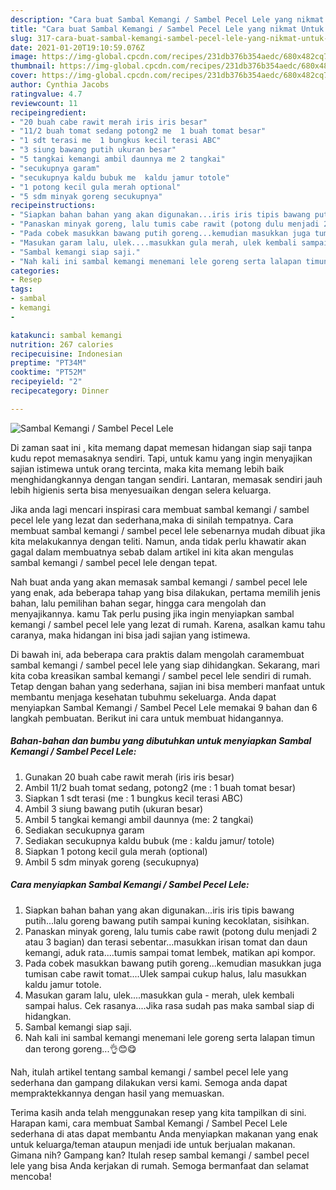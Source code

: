 ```yaml
---
description: "Cara buat Sambal Kemangi / Sambel Pecel Lele yang nikmat Untuk Jualan"
title: "Cara buat Sambal Kemangi / Sambel Pecel Lele yang nikmat Untuk Jualan"
slug: 317-cara-buat-sambal-kemangi-sambel-pecel-lele-yang-nikmat-untuk-jualan
date: 2021-01-20T19:10:59.076Z
image: https://img-global.cpcdn.com/recipes/231db376b354aedc/680x482cq70/sambal-kemangi-sambel-pecel-lele-foto-resep-utama.jpg
thumbnail: https://img-global.cpcdn.com/recipes/231db376b354aedc/680x482cq70/sambal-kemangi-sambel-pecel-lele-foto-resep-utama.jpg
cover: https://img-global.cpcdn.com/recipes/231db376b354aedc/680x482cq70/sambal-kemangi-sambel-pecel-lele-foto-resep-utama.jpg
author: Cynthia Jacobs
ratingvalue: 4.7
reviewcount: 11
recipeingredient:
- "20 buah cabe rawit merah iris iris besar"
- "11/2 buah tomat sedang potong2 me  1 buah tomat besar"
- "1 sdt terasi me  1 bungkus kecil terasi ABC"
- "3 siung bawang putih ukuran besar"
- "5 tangkai kemangi ambil daunnya me 2 tangkai"
- "secukupnya garam"
- "secukupnya kaldu bubuk me  kaldu jamur totole"
- "1 potong kecil gula merah optional"
- "5 sdm minyak goreng secukupnya"
recipeinstructions:
- "Siapkan bahan bahan yang akan digunakan...iris iris tipis bawang putih...lalu goreng bawang putih sampai kuning kecoklatan, sisihkan."
- "Panaskan minyak goreng, lalu tumis cabe rawit (potong dulu menjadi 2 atau 3 bagian) dan terasi sebentar...masukkan irisan tomat dan daun kemangi, aduk rata....tumis sampai tomat lembek, matikan api kompor."
- "Pada cobek masukkan bawang putih goreng...kemudian masukkan juga tumisan cabe rawit tomat....Ulek sampai cukup halus, lalu masukkan kaldu jamur totole."
- "Masukan garam lalu, ulek....masukkan gula merah, ulek kembali sampai halus. Cek rasanya....Jika rasa sudah pas maka sambal siap di hidangkan."
- "Sambal kemangi siap saji."
- "Nah kali ini sambal kemangi menemani lele goreng serta lalapan timun dan terong goreng...👌😊😋"
categories:
- Resep
tags:
- sambal
- kemangi
- 

katakunci: sambal kemangi  
nutrition: 267 calories
recipecuisine: Indonesian
preptime: "PT34M"
cooktime: "PT52M"
recipeyield: "2"
recipecategory: Dinner

---
```



![Sambal Kemangi / Sambel Pecel Lele](https://img-global.cpcdn.com/recipes/231db376b354aedc/680x482cq70/sambal-kemangi-sambel-pecel-lele-foto-resep-utama.jpg)

Di zaman  saat ini , kita memang dapat memesan hidangan siap saji tanpa kudu repot memasaknya sendiri. Tapi, untuk kamu yang ingin menyajikan sajian istimewa untuk orang tercinta, maka kita memang lebih baik menghidangkannya dengan tangan sendiri. Lantaran, memasak sendiri jauh lebih higienis serta bisa menyesuaikan dengan selera keluarga.

Jika anda lagi mencari inspirasi cara membuat sambal kemangi / sambel pecel lele yang lezat dan sederhana,maka di sinilah tempatnya. Cara membuat sambal kemangi / sambel pecel lele  sebenarnya mudah dibuat jika kita melakukannya dengan teliti. Namun, anda tidak perlu khawatir akan gagal dalam membuatnya 
sebab dalam artikel ini kita akan mengulas sambal kemangi / sambel pecel lele dengan tepat.  



Nah buat anda yang akan memasak sambal kemangi / sambel pecel lele yang enak, ada beberapa tahap yang bisa dilakukan, pertama memilih jenis bahan, lalu pemilihan bahan segar, hingga cara mengolah dan menyajikannya. kamu Tak perlu pusing jika ingin menyiapkan sambal kemangi / sambel pecel lele yang lezat di rumah. Karena, asalkan kamu  tahu caranya, maka hidangan ini bisa jadi sajian yang istimewa.

Di bawah ini, ada beberapa cara praktis  dalam mengolah caramembuat sambal kemangi / sambel pecel lele yang siap dihidangkan. Sekarang, mari kita coba kreasikan sambal kemangi / sambel pecel lele sendiri di rumah. Tetap dengan bahan yang sederhana, sajian ini bisa memberi manfaat untuk membantu menjaga kesehatan tubuhmu sekeluarga. Anda dapat menyiapkan Sambal Kemangi / Sambel Pecel Lele memakai 9 bahan dan 6 langkah pembuatan. Berikut ini cara untuk membuat hidangannya.

<!--inarticleads1-->

##### Bahan-bahan dan bumbu yang dibutuhkan untuk menyiapkan Sambal Kemangi / Sambel Pecel Lele:

1. Gunakan 20 buah cabe rawit merah (iris iris besar)
1. Ambil 11/2 buah tomat sedang, potong2 (me : 1 buah tomat besar)
1. Siapkan 1 sdt terasi (me : 1 bungkus kecil terasi ABC)
1. Ambil 3 siung bawang putih (ukuran besar)
1. Ambil 5 tangkai kemangi ambil daunnya (me: 2 tangkai)
1. Sediakan secukupnya garam
1. Sediakan secukupnya kaldu bubuk (me : kaldu jamur/ totole)
1. Siapkan 1 potong kecil gula merah (optional)
1. Ambil 5 sdm minyak goreng (secukupnya)




<!--inarticleads2-->

##### Cara menyiapkan Sambal Kemangi / Sambel Pecel Lele:

1. Siapkan bahan bahan yang akan digunakan...iris iris tipis bawang putih...lalu goreng bawang putih sampai kuning kecoklatan, sisihkan.
1. Panaskan minyak goreng, lalu tumis cabe rawit (potong dulu menjadi 2 atau 3 bagian) dan terasi sebentar...masukkan irisan tomat dan daun kemangi, aduk rata....tumis sampai tomat lembek, matikan api kompor.
1. Pada cobek masukkan bawang putih goreng...kemudian masukkan juga tumisan cabe rawit tomat....Ulek sampai cukup halus, lalu masukkan kaldu jamur totole.
1. Masukan garam lalu, ulek....masukkan gula - merah, ulek kembali sampai halus. Cek rasanya....Jika rasa sudah pas maka sambal siap di hidangkan.
1. Sambal kemangi siap saji.
1. Nah kali ini sambal kemangi menemani lele goreng serta lalapan timun dan terong goreng...👌😊😋




Nah, itulah artikel tentang  sambal kemangi / sambel pecel lele  yang sederhana dan gampang dilakukan versi kami. Semoga anda dapat mempraktekkannya dengan hasil yang memuaskan. 

Terima kasih anda telah menggunakan resep yang kita tampilkan di sini. Harapan kami, cara membuat  Sambal Kemangi / Sambel Pecel Lele sederhana di atas dapat membantu Anda menyiapkan makanan yang enak untuk keluarga/teman ataupun menjadi ide untuk berjualan makanan. Gimana nih? Gampang kan? Itulah resep sambal kemangi / sambel pecel lele yang bisa Anda kerjakan di rumah. Semoga bermanfaat dan selamat mencoba!

